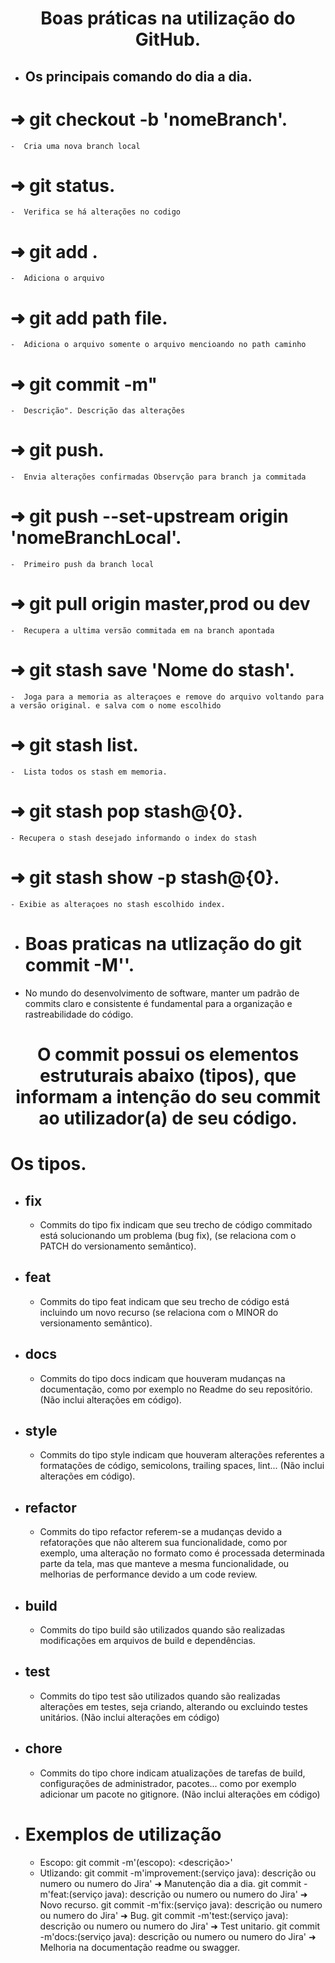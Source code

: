  <h1 align="center">
 Boas práticas na utilização do GitHub. <br>
 </h1>

 - ## Os principais comando do dia a dia.

# ➜ git checkout -b 'nomeBranch'.
    -  Cria uma nova branch local
# ➜ git status.
    -  Verifica se há alterações no codigo
# ➜ git add .
    -  Adiciona o arquivo  
# ➜ git add path file.
    -  Adiciona o arquivo somente o arquivo mencioando no path caminho 
# ➜ git commit -m"
    -  Descrição". Descrição das alterações
# ➜ git push.
    -  Envia alterações confirmadas Observção para branch ja commitada
# ➜ git push --set-upstream origin 'nomeBranchLocal'.
    -  Primeiro push da branch local
# ➜ git pull origin master,prod ou dev
    -  Recupera a ultima versão commitada em na branch apontada
# ➜ git stash save 'Nome do stash'.
    -  Joga para a memoria as alteraçoes e remove do arquivo voltando para a versão original. e salva com o nome escolhido
# ➜ git stash list.
    -  Lista todos os stash em memoria.
# ➜ git stash pop stash@{0}.
    - Recupera o stash desejado informando o index do stash
# ➜ git stash show -p stash@{0}.
    - Exibie as alteraçoes no stash escolhido index.

- # Boas praticas na utlização do git commit -M''.
- No mundo do desenvolvimento de software, manter um padrão de commits claro e consistente é fundamental para a organização e rastreabilidade do código.

 <h1 align="center">
    O commit possui os elementos estruturais abaixo (tipos), que informam a intenção do seu commit ao utilizador(a) de seu código.
  </h1>
  
# Os tipos. <br>
 - ## fix
     - Commits do tipo fix indicam que seu trecho de código commitado está solucionando um problema (bug fix), (se relaciona com o PATCH do versionamento semântico).<br>
 - ## feat
     - Commits do tipo feat indicam que seu trecho de código está incluindo um novo recurso (se relaciona com o MINOR do versionamento semântico).
 - ## docs
     - Commits do tipo docs indicam que houveram mudanças na documentação, como por exemplo no Readme do seu repositório. (Não inclui alterações em código).<br>
 - ## style
    - Commits do tipo style indicam que houveram alterações referentes a formatações de código, semicolons, trailing spaces, lint... (Não inclui alterações em código).<br>
 - ## refactor
    - Commits do tipo refactor referem-se a mudanças devido a refatorações que não alterem sua funcionalidade, como por exemplo, uma alteração no formato como é processada determinada parte da tela, mas que manteve a mesma funcionalidade, ou melhorias de performance devido a um code review.<br>
- ## build
    - Commits do tipo build são utilizados quando são realizadas modificações em arquivos de build e dependências.<br>
- ## test
    - Commits do tipo test são utilizados quando são realizadas alterações em testes, seja criando, alterando ou excluindo testes unitários. (Não inclui alterações em código)<br>
- ## chore
    - Commits do tipo chore indicam atualizações de tarefas de build, configurações de administrador, pacotes... como por exemplo adicionar um pacote no gitignore. (Não inclui alterações em código)<br>

- # Exemplos de utilização
    - Escopo:
       git commit -m'<tipo>(escopo): <descrição>'
    - Utlizando:
        git commit -m'improvement:(serviço java): descrição ou numero  ou numero do Jira' ➜ Manutenção dia a dia.
        git commit -m'feat:(serviço java): descrição ou numero  ou numero do Jira' ➜ Novo recurso.
        git commit -m'fix:(serviço java): descrição ou numero  ou numero do Jira'  ➜ Bug.
        git commit -m'test:(serviço java): descrição ou numero  ou numero do Jira' ➜ Test unitario.
        git commit -m'docs:(serviço java): descrição ou numero  ou numero do Jira' ➜ Melhoria na documentação readme ou swagger.

      
